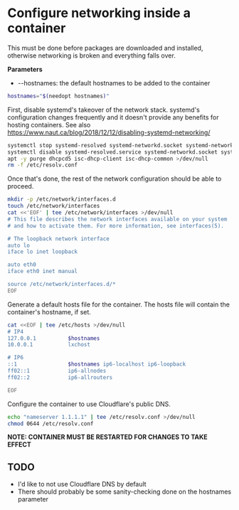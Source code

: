 # Configure networking inside a container

This must be done before packages are downloaded and installed, otherwise networking is broken and everything falls over.

**Parameters**
* --hostnames: the default hostnames to be added to the container
```bash
hostnames="$(needopt hostnames)"
```

First, disable systemd's takeover of the network stack. systemd's configuration changes frequently and it doesn't provide any benefits for hosting containers. See also https://www.naut.ca/blog/2018/12/12/disabling-systemd-networking/
```bash
systemctl stop systemd-resolved systemd-networkd.socket systemd-networkd networkd-dispatcher systemd-networkd-wait-online >/dev/null
systemctl disable systemd-resolved.service systemd-networkd.socket systemd-networkd networkd-dispatcher systemd-networkd-wait-online >/dev/null
apt -y purge dhcpcd5 isc-dhcp-client isc-dhcp-common >/dev/null
rm -f /etc/resolv.conf
```

Once that's done, the rest of the network configuration should be able to proceed.
```bash
mkdir -p /etc/network/interfaces.d
touch /etc/network/interfaces
cat <<'EOF' | tee /etc/network/interfaces >/dev/null
# This file describes the network interfaces available on your system
# and how to activate them. For more information, see interfaces(5).

# The loopback network interface
auto lo
iface lo inet loopback

auto eth0
iface eth0 inet manual

source /etc/network/interfaces.d/*
EOF
```

Generate a default hosts file for the container. The hosts file will contain the container's hostname, if set.
```bash
cat <<EOF | tee /etc/hosts >/dev/null
# IP4
127.0.0.1          $hostnames
10.0.0.1           lxchost

# IP6
::1                $hostnames ip6-localhost ip6-loopback
ff02::1            ip6-allnodes
ff02::2            ip6-allrouters

EOF
```

Configure the container to use Cloudflare's public DNS.
```bash
echo "nameserver 1.1.1.1" | tee /etc/resolv.conf >/dev/null
chmod 0644 /etc/resolv.conf
```


**NOTE: CONTAINER MUST BE RESTARTED FOR CHANGES TO TAKE EFFECT**


## TODO

* I'd like to not use Cloudflare DNS by default
* There should probably be some sanity-checking done on the hostnames parameter